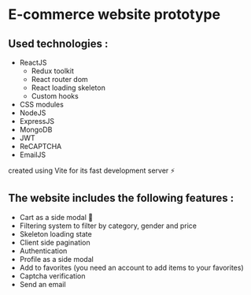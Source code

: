 # E-commerce website prototype

## Used technologies : 
- ReactJS <br>
	+ Redux toolkit <br>
  	+ React router dom <br>
  	+ React loading skeleton <br>
  	+ Custom hooks <br>
- CSS modules <br>
- NodeJS <br>
- ExpressJS <br>
- MongoDB <br>
- JWT <br>
- ReCAPTCHA <br>
- EmailJS <br>

created using Vite for its fast development server ⚡

## The website includes the following features :
- Cart as a side modal 🛒 <br>
- Filtering system to filter by category, gender and price <br>
- Skeleton loading state <br>
- Client side pagination <br>
- Authentication <br>
- Profile as a side modal <br>
- Add to favorites (you need an account to add items to your favorites) <br>
- Captcha verification <br>
- Send an email <br>

